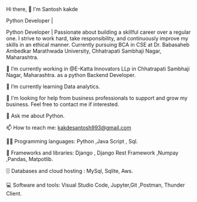 Hi there, 👋 I'm Santosh kakde

Python Developer | 

Python Developer | Passionate about building a skillful career over a regular one.
I strive to work hard, take responsibility, and continuously improve my skills in an ethical manner.
Currently pursuing BCA in CSE at Dr. Babasaheb Ambedkar Marathwada University, Chhatrapati Sambhaji Nagar, Maharashtra.

🔭 I’m currently working in  @E-Katta Innovators LLp  in  Chhatrapati Sambhaji Nagar, Maharashtra. as a  python Backend Developer.


🌱 I’m currently learning  Data analytics.

🤔 I'm looking for help from business professionals to support and grow my business. Feel free to contact me if interested.


💬 Ask me about Python.


📫 How to reach me: kakdesantosh993@gmail.com 


👨‍💻 Programming languages:
Python ,Java Script , Sql.

🧰 Frameworks and libraries:
Django , Django Rest Framework ,Numpay ,Pandas, Matpotlib.

🗄️ Databases and cloud hosting :
MySql, Sqlite, Aws.

💻 Software and tools:
Visual Studio Code, Jupyter,Git ,Postman, Thunder Client.

<!---
santosh-patil-hub/santosh-patil-hub is a ✨ special ✨ repository because its `README.md` (this file) appears on your GitHub profile.
You can click the Preview link to take a look at your changes.
--->
